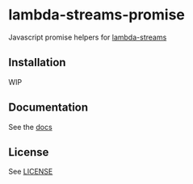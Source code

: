 # lambda-streams-promise

Javascript promise helpers for [lambda-streams][1]


## Installation

WIP


## Documentation

See the [docs][2]


## License

See [LICENSE][3]


[1]: https://github.com/Risto-Stevcev/lambda-streams
[2]: https://risto-stevcev.github.io/lambda-streams-promise
[3]: https://github.com/Risto-Stevcev/lambda-streams/blob/master/LICENSE
